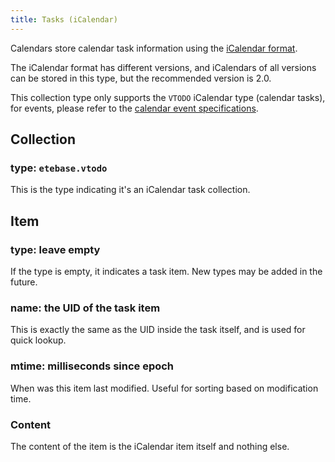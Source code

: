 ```yaml
---
title: Tasks (iCalendar)
---
```


Calendars store calendar task information using the [iCalendar format](https://en.wikipedia.org/wiki/ICalendar).

The iCalendar format has different versions, and iCalendars of all versions can be stored in this type, but the recommended version is 2.0.

This collection type only supports the `VTODO` iCalendar type (calendar tasks), for events, please refer to the [calendar event specifications](./calendar).

## Collection

### type: `etebase.vtodo`

This is the type indicating it's an iCalendar task collection.


## Item

### type: leave empty

If the type is empty, it indicates a task item. New types may be added in the future.

### name: the UID of the task item

This is exactly the same as the UID inside the task itself, and is used for quick lookup.

### mtime: milliseconds since epoch

When was this item last modified. Useful for sorting based on modification time.

### Content

The content of the item is the iCalendar item itself and nothing else.
